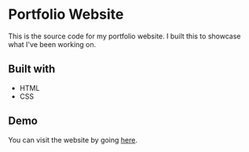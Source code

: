 # Portfolio Website

This is the source code for my portfolio website. I built this to showcase what I've been working on.

## Built with

- HTML
- CSS

## Demo

You can visit the website by going [here](https://benedictusdps.github.io/).
